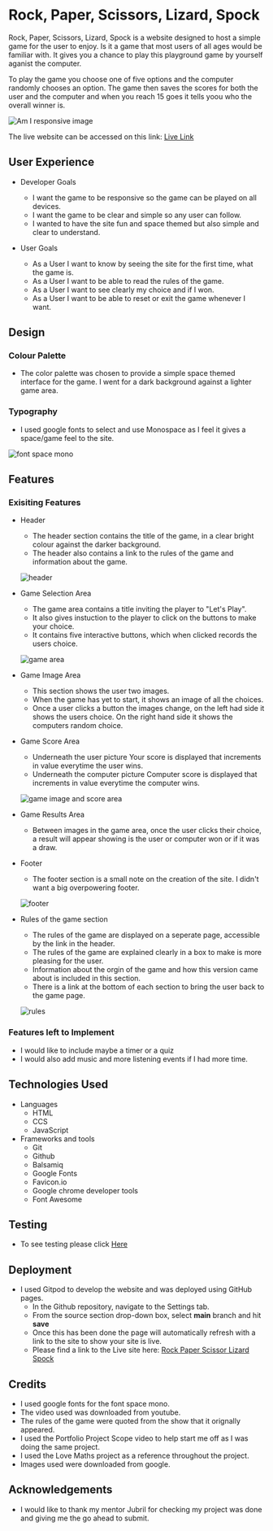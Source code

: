 # Rock, Paper, Scissors, Lizard, Spock
Rock, Paper, Scissors, Lizard, Spock is a website designed to host a simple game for the user to enjoy.  Is it a game that most users of all ages would be familiar with. It gives you a chance to play this playground game by yourself aganist the computer.

To play the game you choose one of five options and the computer randomly chooses an option. The game then saves the scores for both the user and the computer and when you reach 15 goes it tells yoou who the overall winner is.

![Am I responsive image](/assets/images/readme-images/amiresponsive.png)

The live website can be accessed on this link:  [Live Link](https://angmaher.github.io/Rock-Paper-Scissors-Lizard-Spock/)

## User Experience

* Developer Goals
    * I want the game to be responsive so the game can be played on all devices.
    * I want the game to be clear and simple so any user can follow.
    * I wanted to have the site fun and space themed but also simple and clear to understand.

* User Goals
    * As a User I want to know by seeing the site for the first time, what the game is.
    * As a User I want to be able to read the rules of the game.
    * As a User I want to see clearly my choice and if I won.
    * As a User I want to be able to reset or exit the game whenever I want.

## Design

### Colour Palette
* The color palette was chosen to provide a simple space themed interface for the game. I went for a dark background against a lighter game area.

### Typography
* I used google fonts to select and use Monospace as I feel it gives a space/game feel to the site.

![font space mono](/assets/images/readme-images/font.png)



## Features

### Exisiting Features

* Header
    * The header section contains the title of the game, in a clear bright colour against the darker background.
    * The header also contains a link to the rules of the game and information about the game.

    ![header](/assets/images/readme-images/header.png)

* Game Selection Area
    * The game area contains a title inviting the player to "Let's Play".
    * It also gives instuction to the player to click on the buttons to make your choice.
    * It contains five interactive buttons, which when clicked records the users choice.
    
    ![game area](/assets/images/readme-images/game-area.png)

* Game Image Area
    * This section shows the user two images. 
    * When the game has yet to start, it shows an image of all the choices.
    * Once a user clicks a button the images change, on the left had side it shows the users choice. On the right hand side it shows the computers random choice.


* Game Score Area 
    * Underneath the user picture Your score is displayed that increments in value everytime the user wins.
    * Underneath the computer picture Computer score is displayed that increments in value everytime the computer wins.

    ![game image and score area](/assets/images/readme-images/game-image.png)

* Game Results Area
    * Between images in the game area, once the user clicks their choice, a result will appear showing is the user or computer won or if it was a draw.


* Footer
    * The footer section is a small note on the creation of the site. I didn't want a big overpowering footer.


    ![footer](/assets/images/readme-images/footer.png)

* Rules of the game section
    * The rules of the game are displayed on a seperate page, accessible by the link in the header.
    * The rules of the game are explained clearly in a box to make is more pleasing for the user.
    * Information about the orgin of the game and how this version came about is included in this section.
    * There is a link at the bottom of each section to bring the user back to the game page.

    ![rules](/assets/images/readme-images/rules.png)

### Features left to Implement

* I would like to include maybe a timer or a quiz
* I would also add music and more listening events if I had more time.

## Technologies Used

* Languages
    * HTML
    * CCS
    * JavaScript
* Frameworks and tools
    * Git
    * Github
    * Balsamiq
    * Google Fonts
    * Favicon.io
    * Google chrome developer tools
    * Font Awesome

## Testing
* To see testing please click [Here](testing.md)

## Deployment

* I used Gitpod to develop the website and was deployed using GitHub pages.
    * In the Github repository, navigate to the Settings tab.
    * From the source section drop-down box, select **main** branch and hit **save**
    * Once this has been done the page will automatically refresh with a link to the site to show your site is live.
    * Please find a link to the Live site here: [Rock Paper Scissor Lizard Spock](https://angmaher.github.io/Rock-Paper-Scissors-Lizard-Spock/)

## Credits

* I used google fonts for the font space mono.
* The video used was downloaded from youtube.
* The rules of the game were quoted from the show that it orignally appeared.
* I used the Portfolio Project Scope video to help start me off as I was doing the same project.
* I used the Love Maths project as a reference throughout the project.
* Images used were downloaded from google.

## Acknowledgements

* I would like to thank my mentor Jubril for checking my project was done and giving me the go ahead to submit.

